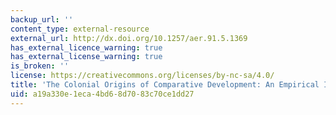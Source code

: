 ```yaml
---
backup_url: ''
content_type: external-resource
external_url: http://dx.doi.org/10.1257/aer.91.5.1369
has_external_licence_warning: true
has_external_license_warning: true
is_broken: ''
license: https://creativecommons.org/licenses/by-nc-sa/4.0/
title: 'The Colonial Origins of Comparative Development: An Empirical Investigation'
uid: a19a330e-1eca-4bd6-8d70-83c70ce1dd27
---
```

